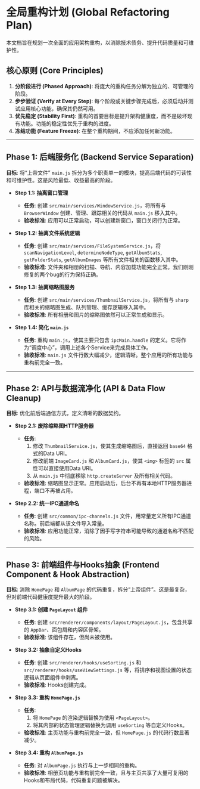 # 全局重构计划 (Global Refactoring Plan)

本文档旨在规划一次全面的应用架构重构，以消除技术债务、提升代码质量和可维护性。

## 核心原则 (Core Principles)

1.  **分阶段进行 (Phased Approach)**: 将庞大的重构任务分解为独立的、可管理的阶段。
2.  **步步验证 (Verify at Every Step)**: 每个阶段或关键步骤完成后，必须启动并测试应用核心功能，确保其仍然可用。
3.  **优先稳定 (Stability First)**: 重构的首要目标是提升架构健康度，而不是破坏现有功能。功能的稳定性优先于重构的进度。
4.  **冻结功能 (Feature Freeze)**: 在整个重构期间，不应添加任何新功能。

---

## Phase 1: 后端服务化 (Backend Service Separation)

**目标**: 将“上帝文件” `main.js` 拆分为多个职责单一的模块，提高后端代码的可读性和可维护性。这是风险最低、收益最高的阶段。

*   **Step 1.1: 抽离窗口管理**
    *   **任务**: 创建 `src/main/services/WindowService.js`，将所有与 `BrowserWindow` 创建、管理、跟踪相关的代码从 `main.js` 移入其中。
    *   **验收标准**: 应用可以正常启动，可以创建新窗口，窗口关闭行为正常。

*   **Step 1.2: 抽离文件系统逻辑**
    *   **任务**: 创建 `src/main/services/FileSystemService.js`，将 `scanNavigationLevel`, `determineNodeType`, `getAlbumStats`, `getFolderStats`, `getAlbumImages` 等所有文件相关的函数移入其中。
    *   **验收标准**: 文件夹和相册的扫描、导航、内容加载功能完全正常。我们刚刚修复的两个bug的行为保持正确。

*   **Step 1.3: 抽离缩略图服务**
    *   **任务**: 创建 `src/main/services/ThumbnailService.js`，将所有与 `sharp` 库相关的缩略图生成、队列管理、缓存逻辑移入其中。
    *   **验收标准**: 所有相册和图片的缩略图依然可以正常生成和显示。

*   **Step 1.4: 简化 `main.js`**
    *   **任务**: 重构 `main.js`，使其主要只包含 `ipcMain.handle` 的定义。它将作为“调度中心”，调用上述各个Service来完成具体工作。
    *   **验收标准**: `main.js` 文件行数大幅减少，逻辑清晰。整个应用的所有功能与重构前完全一致。

---

## Phase 2: API与数据流净化 (API & Data Flow Cleanup)

**目标**: 优化前后端通信方式，定义清晰的数据契约。

*   **Step 2.1: 废除缩略图HTTP服务器**
    *   **任务**:
        1.  修改 `ThumbnailService.js`，使其生成缩略图后，直接返回 `base64` 格式的Data URI。
        2.  修改前端 `ImageCard.js` 和 `AlbumCard.js`，使其 `<img>` 标签的 `src` 属性可以直接使用Data URI。
        3.  从 `main.js` 中彻底移除 `http.createServer` 及所有相关代码。
    *   **验收标准**: 缩略图显示正常。应用启动后，后台不再有本地HTTP服务器进程，端口不再被占用。

*   **Step 2.2: 统一IPC通道命名**
    *   **任务**: 创建 `src/common/ipc-channels.js` 文件，用常量定义所有IPC通道名称。前后端都从该文件导入常量。
    *   **验收标准**: 应用功能正常，消除了因手写字符串可能导致的通道名称不匹配的风险。

---

## Phase 3: 前端组件与Hooks抽象 (Frontend Component & Hook Abstraction)

**目标**: 消除 `HomePage` 和 `AlbumPage` 的代码重复，拆分“上帝组件”。这是最复杂，但对前端代码健康度提升最大的阶段。

*   **Step 3.1: 创建 `PageLayout` 组件**
    *   **任务**: 创建 `src/renderer/components/layout/PageLayout.js`，包含共享的 `AppBar`、面包屑和内容区骨架。
    *   **验收标准**: 该组件存在，但尚未被使用。

*   **Step 3.2: 抽象自定义Hooks**
    *   **任务**: 创建 `src/renderer/hooks/useSorting.js` 和 `src/renderer/hooks/useViewSettings.js` 等，将排序和视图设置的状态逻辑从页面组件中剥离。
    *   **验收标准**: Hooks创建完成。

*   **Step 3.3: 重构 `HomePage.js`**
    *   **任务**:
        1.  将 `HomePage` 的渲染逻辑替换为使用 `<PageLayout>`。
        2.  将其内部的状态管理逻辑替换为调用 `useSorting` 等自定义Hooks。
    *   **验收标准**: 主页功能与重构前完全一致，但 `HomePage.js` 的代码行数显著减少。

*   **Step 3.4: 重构 `AlbumPage.js`**
    *   **任务**: 对 `AlbumPage.js` 执行与上一步相同的重构。
    *   **验收标准**: 相册页功能与重构前完全一致，且与主页共享了大量可复用的Hooks和布局代码，代码重复问题被解决。
